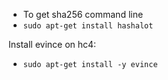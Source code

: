 - To get sha256 command line
- `sudo apt-get install hashalot`

Install evince on hc4:
- `sudo apt-get install -y evince`